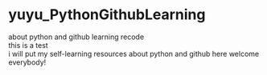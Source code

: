 # yuyu_PythonGithubLearning
about python and github learning recode
<br>this is a test
<br>i will put my self-learning resources about python and github here
welcome everybody!
